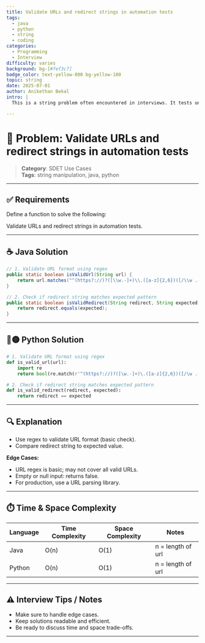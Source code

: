 ```yaml
---
title: Validate URLs and redirect strings in automation tests
tags:
  - java
  - python
  - string
  - coding
categories:
  - Programming
  - Interview
difficulty: varies
background: bg-[#fef3c7]
badge_color: text-yellow-800 bg-yellow-100
topic: string
date: 2025-07-01
author: Anikethan Bekal
intro: |
  This is a string problem often encountered in interviews. It tests understanding of fundamental concepts such as iteration, pattern matching, or algorithmic design depending on the problem.

---
```


# 🧠 Problem: Validate URLs and redirect strings in automation tests

> **Category**: SDET Use Cases  
> **Tags**: string manipulation, java, python

---

## ✅ Requirements

Define a function to solve the following:

Validate URLs and redirect strings in automation tests.

---

## ☕ Java Solution

```java
// 1. Validate URL format using regex
public static boolean isValidUrl(String url) {
    return url.matches("^(https?://)?([\\w.-]+)\\.([a-z]{2,6})([/\\w .-]*)*/?$\");
}

// 2. Check if redirect string matches expected pattern
public static boolean isValidRedirect(String redirect, String expected) {
    return redirect.equals(expected);
}
```

---

## 🔵🟡 Python Solution

```python
# 1. Validate URL format using regex
def is_valid_url(url):
    import re
    return bool(re.match(r'^(https?://)?([\w.-]+)\.([a-z]{2,6})([/\w .-]*)*/?$', url))

# 2. Check if redirect string matches expected pattern
def is_valid_redirect(redirect, expected):
    return redirect == expected
```

---

## 🔍 Explanation

- Use regex to validate URL format (basic check).
- Compare redirect string to expected value.

**Edge Cases:**
- URL regex is basic; may not cover all valid URLs.
- Empty or null input: returns false.
- For production, use a URL parsing library.

---

## ⏱️ Time & Space Complexity

| Language | Time Complexity | Space Complexity | Notes |
|----------|-----------------|------------------|-------|
| Java     | O(n)            | O(1)             | n = length of url |
| Python   | O(n)            | O(1)             | n = length of url |

---

## ⚠️ Interview Tips / Notes

- Make sure to handle edge cases.
- Keep solutions readable and efficient.
- Be ready to discuss time and space trade-offs.

---

